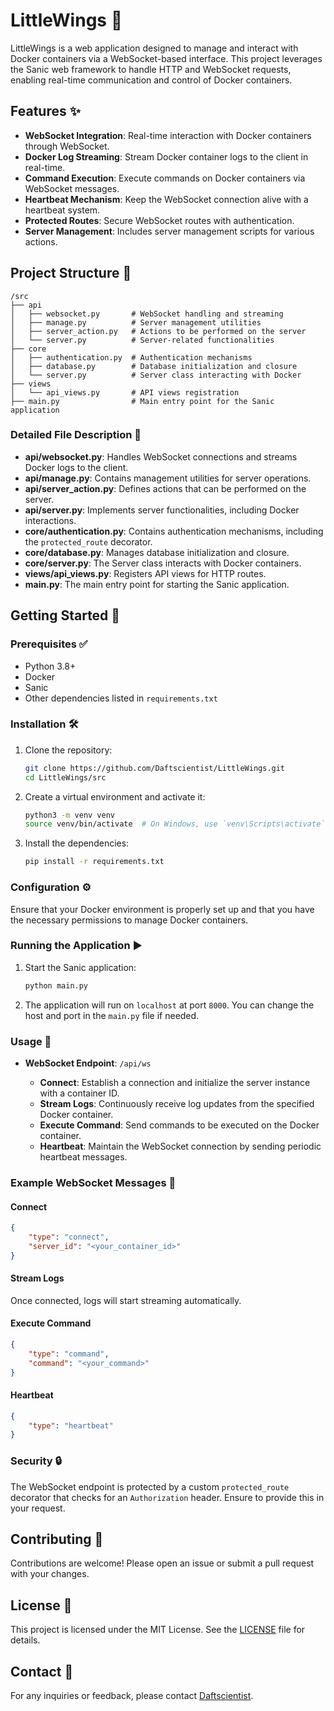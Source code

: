 # LittleWings 🚀

LittleWings is a web application designed to manage and interact with Docker containers via a WebSocket-based interface. This project leverages the Sanic web framework to handle HTTP and WebSocket requests, enabling real-time communication and control of Docker containers.

## Features ✨

- **WebSocket Integration**: Real-time interaction with Docker containers through WebSocket.
- **Docker Log Streaming**: Stream Docker container logs to the client in real-time.
- **Command Execution**: Execute commands on Docker containers via WebSocket messages.
- **Heartbeat Mechanism**: Keep the WebSocket connection alive with a heartbeat system.
- **Protected Routes**: Secure WebSocket routes with authentication.
- **Server Management**: Includes server management scripts for various actions.

## Project Structure 📁

```
/src
├── api
│   ├── websocket.py       # WebSocket handling and streaming
│   ├── manage.py          # Server management utilities
│   ├── server_action.py   # Actions to be performed on the server
│   └── server.py          # Server-related functionalities
├── core
│   ├── authentication.py  # Authentication mechanisms
│   ├── database.py        # Database initialization and closure
│   └── server.py          # Server class interacting with Docker
├── views
│   └── api_views.py       # API views registration
├── main.py                # Main entry point for the Sanic application
```

### Detailed File Description 📝

- **api/websocket.py**: Handles WebSocket connections and streams Docker logs to the client.
- **api/manage.py**: Contains management utilities for server operations.
- **api/server_action.py**: Defines actions that can be performed on the server.
- **api/server.py**: Implements server functionalities, including Docker interactions.
- **core/authentication.py**: Contains authentication mechanisms, including the `protected_route` decorator.
- **core/database.py**: Manages database initialization and closure.
- **core/server.py**: The Server class interacts with Docker containers.
- **views/api_views.py**: Registers API views for HTTP routes.
- **main.py**: The main entry point for starting the Sanic application.

## Getting Started 🚀

### Prerequisites ✅

- Python 3.8+
- Docker
- Sanic
- Other dependencies listed in `requirements.txt`

### Installation 🛠️

1. Clone the repository:

    ```bash
    git clone https://github.com/Daftscientist/LittleWings.git
    cd LittleWings/src
    ```

2. Create a virtual environment and activate it:

    ```bash
    python3 -m venv venv
    source venv/bin/activate  # On Windows, use `venv\Scripts\activate`
    ```

3. Install the dependencies:

    ```bash
    pip install -r requirements.txt
    ```

### Configuration ⚙️

Ensure that your Docker environment is properly set up and that you have the necessary permissions to manage Docker containers.

### Running the Application ▶️

1. Start the Sanic application:

    ```bash
    python main.py
    ```

2. The application will run on `localhost` at port `8000`. You can change the host and port in the `main.py` file if needed.

### Usage 📡

- **WebSocket Endpoint**: `/api/ws`

    - **Connect**: Establish a connection and initialize the server instance with a container ID.
    - **Stream Logs**: Continuously receive log updates from the specified Docker container.
    - **Execute Command**: Send commands to be executed on the Docker container.
    - **Heartbeat**: Maintain the WebSocket connection by sending periodic heartbeat messages.

### Example WebSocket Messages 💬

#### Connect

```json
{
    "type": "connect",
    "server_id": "<your_container_id>"
}
```

#### Stream Logs

Once connected, logs will start streaming automatically.

#### Execute Command

```json
{
    "type": "command",
    "command": "<your_command>"
}
```

#### Heartbeat

```json
{
    "type": "heartbeat"
}
```

### Security 🔒

The WebSocket endpoint is protected by a custom `protected_route` decorator that checks for an `Authorization` header. Ensure to provide this in your request.

## Contributing 🤝

Contributions are welcome! Please open an issue or submit a pull request with your changes.

## License 📜

This project is licensed under the MIT License. See the [LICENSE](../LICENSE) file for details.

## Contact 📧

For any inquiries or feedback, please contact [Daftscientist](https://github.com/Daftscientist).
